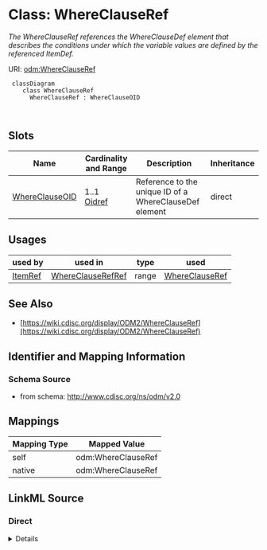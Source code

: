 # Class: WhereClauseRef


_The WhereClauseRef references the WhereClauseDef element that describes the conditions under which the variable values are defined by the referenced ItemDef._





URI: [odm:WhereClauseRef](http://www.cdisc.org/ns/odm/v2.0/WhereClauseRef)



```mermaid
 classDiagram
    class WhereClauseRef
      WhereClauseRef : WhereClauseOID
        
      
```




<!-- no inheritance hierarchy -->


## Slots

| Name | Cardinality and Range | Description | Inheritance |
| ---  | --- | --- | --- |
| [WhereClauseOID](WhereClauseOID.md) | 1..1 <br/> [Oidref](Oidref.md) | Reference to the unique ID of a WhereClauseDef element | direct |





## Usages

| used by | used in | type | used |
| ---  | --- | --- | --- |
| [ItemRef](ItemRef.md) | [WhereClauseRefRef](WhereClauseRefRef.md) | range | [WhereClauseRef](WhereClauseRef.md) |






## See Also

* [https://wiki.cdisc.org/display/ODM2/WhereClauseRef](https://wiki.cdisc.org/display/ODM2/WhereClauseRef)

## Identifier and Mapping Information







### Schema Source


* from schema: http://www.cdisc.org/ns/odm/v2.0





## Mappings

| Mapping Type | Mapped Value |
| ---  | ---  |
| self | odm:WhereClauseRef |
| native | odm:WhereClauseRef |





## LinkML Source

<!-- TODO: investigate https://stackoverflow.com/questions/37606292/how-to-create-tabbed-code-blocks-in-mkdocs-or-sphinx -->

### Direct

<details>
```yaml
name: WhereClauseRef
description: The WhereClauseRef references the WhereClauseDef element that describes
  the conditions under which the variable values are defined by the referenced ItemDef.
from_schema: http://www.cdisc.org/ns/odm/v2.0
see_also:
- https://wiki.cdisc.org/display/ODM2/WhereClauseRef
slots:
- WhereClauseOID
slot_usage:
  WhereClauseOID:
    name: WhereClauseOID
    description: Reference to the unique ID of a WhereClauseDef element
    comments:
    - 'Required

      range:oidref'
    domain_of:
    - WhereClauseRef
    range: oidref
    required: true
class_uri: odm:WhereClauseRef

```
</details>

### Induced

<details>
```yaml
name: WhereClauseRef
description: The WhereClauseRef references the WhereClauseDef element that describes
  the conditions under which the variable values are defined by the referenced ItemDef.
from_schema: http://www.cdisc.org/ns/odm/v2.0
see_also:
- https://wiki.cdisc.org/display/ODM2/WhereClauseRef
slot_usage:
  WhereClauseOID:
    name: WhereClauseOID
    description: Reference to the unique ID of a WhereClauseDef element
    comments:
    - 'Required

      range:oidref'
    domain_of:
    - WhereClauseRef
    range: oidref
    required: true
attributes:
  WhereClauseOID:
    name: WhereClauseOID
    description: Reference to the unique ID of a WhereClauseDef element
    comments:
    - 'Required

      range:oidref'
    from_schema: http://www.cdisc.org/ns/odm/v2.0
    rank: 1000
    alias: WhereClauseOID
    owner: WhereClauseRef
    domain_of:
    - WhereClauseRef
    range: oidref
    required: true
class_uri: odm:WhereClauseRef

```
</details>